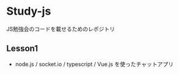 # Study-js
JS勉強会のコードを載せるためのレポジトリ

## Lesson1
- node.js / socket.io / typescript / Vue.js を使ったチャットアプリ

